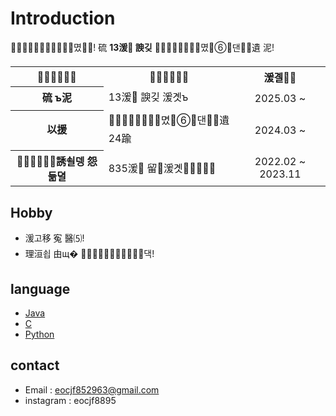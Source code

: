 # Introduction
몄! 硫 **13湲 諛깆** 몄⑥댄遺 泥!
<table>
  <tr>
      <th>  </th>
      <th>  </th>
      <th> 湲곌 </th>
    </tr>
    <tr>
      <th> 硫 ъ泥 </th>
      <td> 13湲 諛깆 湲곗ъ </td>
      <td align="center"> 2025.03 ~ </td>
    </tr>
    <tr>
      <th>  以援  </th>
      <td> 몄⑥댄遺 24踰 </td>
      <td align="center"> 2024.03 ~ </td>
    </tr>
  <tr>
      <th> 誘쇨뎅 怨듦뎔 </th>
      <td> 835湲 留湲곗 </td>
      <td align="center"> 2022.02 ~ 2023.11 </td>
   </tr>
</table>

## Hobby
- 湲고移 寃 醫⑸!
- 理洹쇱 由щ� 댁!

## language 
- [Java](https://www.oracle.com/java/)  
- [C](https://en.wikipedia.org/wiki/C_(programming_language))  
- [Python](https://www.python.org/)  

## contact
- Email : eocjf852963@gmail.com
- instagram : eocjf8895